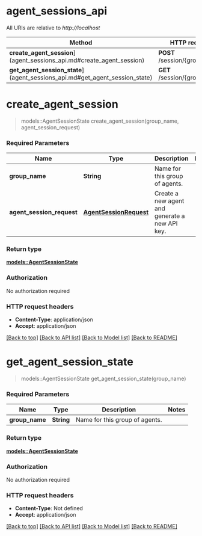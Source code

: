 # agent_sessions_api

All URIs are relative to *http://localhost*

Method | HTTP request | Description
------------- | ------------- | -------------
**create_agent_session**](agent_sessions_api.md#create_agent_session) | **POST** /session/{groupName} | 
**get_agent_session_state**](agent_sessions_api.md#get_agent_session_state) | **GET** /session/{groupName} | 


# **create_agent_session**
> models::AgentSessionState create_agent_session(group_name, agent_session_request)


### Required Parameters

Name | Type | Description  | Notes
------------- | ------------- | ------------- | -------------
  **group_name** | **String**| Name for this group of agents. | 
  **agent_session_request** | [**AgentSessionRequest**](AgentSessionRequest.md)| Create a new agent and generate a new API key. | 

### Return type

[**models::AgentSessionState**](AgentSessionState.md)

### Authorization

No authorization required

### HTTP request headers

 - **Content-Type**: application/json
 - **Accept**: application/json

[[Back to top]](#) [[Back to API list]](../README.md#documentation-for-api-endpoints) [[Back to Model list]](../README.md#documentation-for-models) [[Back to README]](../README.md)

# **get_agent_session_state**
> models::AgentSessionState get_agent_session_state(group_name)


### Required Parameters

Name | Type | Description  | Notes
------------- | ------------- | ------------- | -------------
  **group_name** | **String**| Name for this group of agents. | 

### Return type

[**models::AgentSessionState**](AgentSessionState.md)

### Authorization

No authorization required

### HTTP request headers

 - **Content-Type**: Not defined
 - **Accept**: application/json

[[Back to top]](#) [[Back to API list]](../README.md#documentation-for-api-endpoints) [[Back to Model list]](../README.md#documentation-for-models) [[Back to README]](../README.md)

